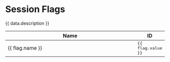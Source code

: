 <script setup>
    import { data } from './session.data.js'
</script>

<style>
    .selectable-group {
        user-select: all;
        font-family: monospace
    }
</style>

# Session Flags

{{ data.description }}

<table>
    <thead>
        <th style="width:100%">Name</th>
        <th>ID</th>
    </thead>
    <tbody>
        <tr v-for="(flag, index) in data.list" :key="index">
            <td>{{ flag.name }}</td>
            <td><Badge class="selectable-group" type="tip">{{ flag.value }}</Badge></td>
        </tr>
    </tbody>
</table>